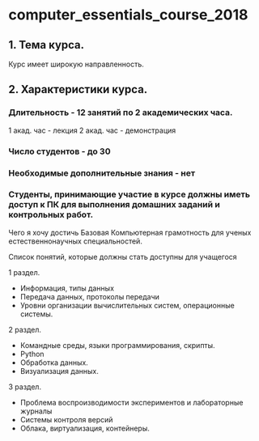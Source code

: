 # computer_essentials_course_2018

## 1. Тема курса.
Курс имеет широкую направленность.
## 2. Характеристики курса.
### Длительность - 12 занятий по 2 академических часа.
1 акад. час - лекция
2 акад. час - демонстрация
### Число студентов - до 30
### Необходимые дополнительные знания - нет
### Студенты, принимающие участие в курсе должны иметь доступ к ПК для выполнения домашних заданий и контрольных работ.


Чего я хочу достичь
Базовая Компьютерная грамотность для ученых естественнонаучных специальностей.

Список понятий, которые должны стать доступны для учащегося

1 раздел.
 - Информация, типы данных
 - Передача данных, протоколы передачи
 - Уровни организации вычислительных систем, операционные системы.
 
2 раздел.
 - Командные среды, языки программирования, скрипты.
 - Python 
 - Обработка данных.
 - Визуализация данных.
 
3 раздел.
 - Проблема воспроизводимости экспериментов и лабораторные журналы
 - Системы контроля версий
 - Облака, виртуализация, контейнеры.








